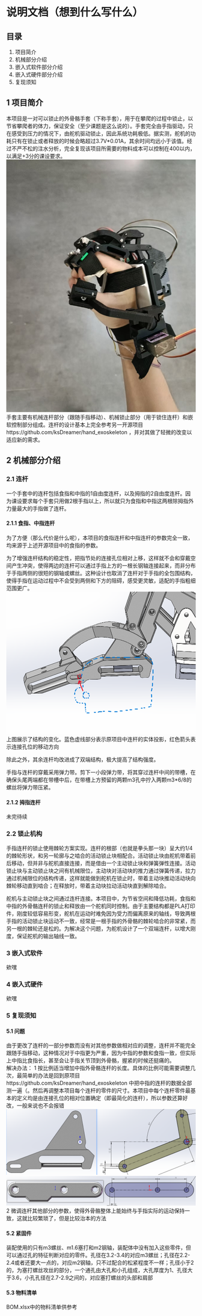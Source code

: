 # 说明文档（想到什么写什么）

## 目录  
1. 项目简介
2. 机械部分介绍
3. 嵌入式软件部分介绍
4. 嵌入式硬件部分介绍
5. 复现须知

## 1 项目简介
本项目是一对可以锁止的外骨骼手套（下称手套），用于在攀爬的过程中锁止，以节省攀爬者的体力，保证安全（至少课题是这么说的）。手套完全由手指驱动，只在感受到压力的情况下，由舵机驱动锁止，因此系统功耗极低。据实测，舵机的功耗只有在锁止或者释放的时候会略超过3.7V*0.01A，其余时间均远小于该值。经过不严不松的注水分析，完全复现该项目所需要的物料成本可以控制在400以内，以满足+3分的课设要求。    
![alt text](Pic/实物1.jpg)  
手套主要有机械连杆部分（跟随手指移动）、机械锁止部分（用于锁住连杆）和嵌软控制部分组成。连杆的设计基本上完全参考另一开源项目https://github.com/ksDreamer/hand_exoskeleton ，并对其做了轻微的改变以适应新的需求。  

## 2 机械部分介绍

### 2.1 连杆
一个手套中的连杆包括食指和中指的1自由度连杆，以及拇指的2自由度连杆。因为课设要求每个手套只用做2根手指以上，所以就只为食指和中指这两根除拇指外力量最大的手指做了连杆。    

#### 2.1.1 食指、中指连杆
为了方便（那么代价是什么呢），本项目的食指连杆和中指连杆的参数完全一致，均来源于上述开源项目中的食指的参数。  

为了增强连杆结构的稳定性，把指节处的连接孔位相对上移，这样就不会和穿戴空间产生冲突，使得两边的连杆可以通过手指上方的一根长钢轴连接起来，而非分布于手指两侧的很短的钢轴或螺丝。这种设计也取消了连杆对于手指的全包围结构，使得手指在运动过程中不会受到两侧和下方的阻碍，感受更灵敏，适配的手指粗细范围更广。  
![alt text](Pic/演示1.png)   
上图展示了结构的变化。蓝色虚线部分表示原项目中连杆的实体投影，红色箭头表示连接孔位的移动方向  

除此之外，其余连杆均改进成了双端结构，极大提高了结构强度。

手指与连杆的穿戴采用弹力带。剪下一小段弹力带，将其穿过连杆中间的带槽，在确保头尾两端都在带槽中后，在带槽上方预留的两颗m3孔中拧入两颗m3*6/8的螺丝将弹力带压紧。  

#### 2.1.2 拇指连杆
未完待续

### 2.2 锁止机构
手指连杆的锁止使用棘轮方案实现。连杆的根部（也就是拳头那一块）呈大约1/4的棘轮形状，和另一轮廓与之啮合的活动锁止块相配合。活动锁止块由舵机带着前后移动，但并非与舵机直接连接，而是借由一个主动锁止块和弹簧弹性连接。活动锁止块与主动锁止块之间有机械限位，主动块对活动块的推力通过弹簧传递，拉力通过机械限位的结构传递，这样就能做到舵机在锁止时，带着主动块推动活动块向棘轮移动直到啮合；在释放时，带着主动块拉动活动块直到解除啮合。  

舵机与主动锁止块之间通过连杆连接。本项目中，为节省空间和降低功耗，食指和中指的外骨骼连杆的锁止和释放由一个舵机同时控制。由于主要结构都是PLA打印件，刚度较低容易形变，舵机在运动时难免因为受力而偏离原来的轴线，导致两根手指的活动锁止块运动不一致，经常是一根手指的外骨骼的棘轮啮合的非常紧，而另一根的棘轮还是松的。为解决这个问题，为舵机设计了一个双端连杆，以增大刚度，保证舵机的输出轴线一致。

### 3 嵌入式软件
欸嘿

### 4 嵌入式硬件
欸嘿


### 5 复现须知
#### 5.1 问题
由于更改了连杆的一部分参数而没有对其他参数做相对应的调整，连杆并不能完全跟随手指移动，这种情况对于中指更为严重，因为中指的参数和食指一致，但实际上中指比食指长，甚至会让手指关节顶到外骨骼，握紧的时候还挺痛的。   
 解决办法：
1 按比例适当增加中指外骨骼连杆的长度。具体的比例可能需要调整几次，最简单的办法是回到原项目https://github.com/ksDreamer/hand_exoskeleton 中把中指的连杆的数据全部测一遍（。然后再调整本项目每个连杆的零件的尺寸。本项目中每个连杆零件最基本的定义均是由连接孔位的相对位置确定（即最简化的连杆），所以参数还算好改，一般来说也不会报错  
 ![alt text](Pic/演示2.png)    
 ![alt text](Pic/演示3.png)  
2 微调连杆其他部分的参数，使得外骨骼整体上能始终与手指实际的运动保持一致，这就比较繁琐了，但是比较治本的方法  

#### 5.2 紧固件
装配使用的只有m3螺丝、m1.6塞打和m2钢轴，装配体中没有加入这些零件，但可以通过孔的特征判断对应的零件。孔径在3.2-3.4的对应m3螺丝；孔径在2.2-2.4或者还要大一点的，对应m2钢轴，只不过配合的松紧程度不一样；孔径小于2的，为塞打螺丝攻丝的部分，一个通孔由大孔和小孔组成，大孔厚度为1、孔径大于3.6，小孔孔径在2.7-2.9之间的，对应塞打螺丝的头部和肩部  

#### 5.3 物料清单
BOM.xlsx中的物料清单供参考



